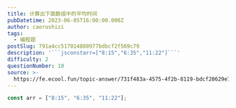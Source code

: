 ```yaml
---
title: 计算出下面数组中的平均时间
pubDatetime: 2023-06-05T16:00:00.000Z
author: caorushizi
tags:
  - 编程题
postSlug: 791a4cc517014880977bdbcf2f569c79
description: '```jsconstarr=["8:15","6:35","11:22"]```'
difficulty: 2
questionNumber: 10
source: >-
  https://fe.ecool.fun/topic-answer/731f483a-4575-4f2b-8119-bdcf20629e72?orderBy=updateTime&order=desc&tagId=26
---
```


```js
const arr = ["8:15", "6:35", "11:22"];
```
